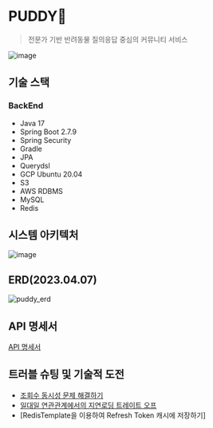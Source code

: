 # PUDDY💙

> 전문가 기반 반려동물 질의응답 중심의 커뮤니티 서비스

![image](https://user-images.githubusercontent.com/93868431/229270240-348bcf7a-5efe-44a5-96b1-a819f892c9ce.png)

## 기술 스택

### BackEnd

- Java 17
- Spring Boot 2.7.9
- Spring Security
- Gradle
- JPA
- Querydsl
- GCP Ubuntu 20.04
- S3
- AWS RDBMS
- MySQL
- Redis

## 시스템 아키텍처

![image](https://user-images.githubusercontent.com/93868431/230275264-20f15fc0-3b38-47d5-8577-eb8645e37571.png)

## ERD(2023.04.07)

![puddy_erd](https://user-images.githubusercontent.com/93868431/230530670-f29b93c4-53f4-4932-9aee-fe3891a5b55a.png)

## API 명세서

[API 명세서](https://documenter.getpostman.com/view/23164315/2s93RMVFEm#22ba6470-2481-40e0-a70f-dbf2b4361306)

## 트러블 슈팅 및 기술적 도전

- [조회수 동시성 문제 해결하기](https://waveofymymind.tistory.com/108)
- [일대일 연관관계에서의 지연로딩 트레이트 오프](https://waveofymymind.tistory.com/112)
- [RedisTemplate을 이용하여 Refresh Token 캐시에 저장하기]


